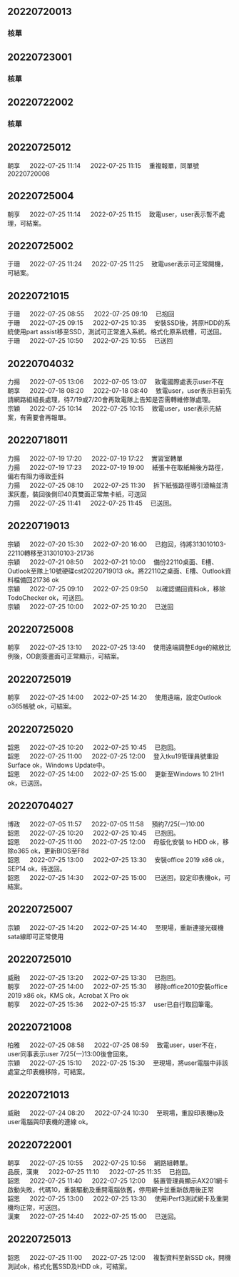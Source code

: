 ## 20220720013
### 核單


## 20220723001
### 核單

## 20220722002
### 核單

## 20220725012
朝享 &emsp; 2022-07-25 11:14 &emsp; 2022-07-25 11:15 &emsp;重複報單，同單號20220720008

## 20220725004
朝享 &emsp; 2022-07-25 11:14 &emsp; 2022-07-25 11:15 &emsp;致電user，user表示暫不處理，可結案。

## 20220725002
于珊 &emsp; 2022-07-25 11:24 &emsp; 2022-07-25 11:25 &emsp;致電user表示可正常開機，可結案。

## 20220721015
于珊 &emsp; 2022-07-25 08:55 &emsp; 2022-07-25 09:10 &emsp;已抱回</br>
于珊 &emsp; 2022-07-25 09:15 &emsp; 2022-07-25 10:35 &emsp;安裝SSD後，將原HDD的系統使用part assist移至SSD，測試可正常進入系統。格式化原系統槽，可送回。</br>
于珊 &emsp; 2022-07-25 10:50 &emsp; 2022-07-25 10:55 &emsp;已送回

## 20220704032
力揚 &emsp; 2022-07-05 13:06 &emsp; 2022-07-05 13:07 &emsp;致電國際處表示user不在</br>
朝享 &emsp; 2022-07-18 08:20 &emsp; 2022-07-18 08:40 &emsp;致電user，user表示目前先請網路組組長處理，待7/19或7/20會再致電隊上告知是否需轉維修隊處理。</br>
宗穎 &emsp; 2022-07-25 10:14 &emsp; 2022-07-25 10:15 &emsp;致電user，user表示先結案，有需要會再報單。

## 20220718011
力揚 &emsp; 2022-07-19 17:20 &emsp; 2022-07-19 17:22 &emsp;實習室轉單</br>
力揚 &emsp; 2022-07-19 17:23 &emsp; 2022-07-19 19:00 &emsp;紙張卡在取紙輪後方路徑，偏右有阻力導致歪斜</br>
力揚 &emsp; 2022-07-25 08:10 &emsp; 2022-07-25 11:30 &emsp;拆下紙張路徑導引滾輪並清潔灰塵，裝回後側印40頁雙面正常無卡紙，可送回</br>
力揚 &emsp; 2022-07-25 11:41 &emsp; 2022-07-25 11:45 &emsp;已送回。

## 20220719013
宗穎 &emsp; 2022-07-20 15:30 &emsp; 2022-07-20 16:00 &emsp;已抱回，待將313010103-22110轉移至313010103-21736</br>
宗穎 &emsp; 2022-07-21 08:50 &emsp; 2022-07-21 10:00 &emsp;備份22110桌面、E槽、Outlook至隊上10號硬碟cst20220719013 ok。將22110之桌面、E槽、Outlook資料檔備回21736 ok</br>
宗穎 &emsp; 2022-07-25 09:10 &emsp; 2022-07-25 09:50 &emsp;以確認備回資料ok，移除TodoChecker ok，可送回。</br>
宗穎 &emsp; 2022-07-25 10:00 &emsp; 2022-07-25 10:20 &emsp;已送回

## 20220725008
朝享 &emsp; 2022-07-25 13:10 &emsp; 2022-07-25 13:40 &emsp;使用遠端調整Edge的縮放比例後，OD創簽畫面可正常顯示，可結案。

## 20220725019
朝享 &emsp; 2022-07-25 14:00 &emsp; 2022-07-25 14:20 &emsp;使用遠端，設定Outlook o365帳號 ok，可結案。

## 20220725020
韶恩 &emsp; 2022-07-25 10:20 &emsp; 2022-07-25 10:45 &emsp;已抱回。</br>
韶恩 &emsp; 2022-07-25 11:00 &emsp; 2022-07-25 12:00 &emsp;登入tku19管理員號重設Surface ok，Windows Update中。</br>
韶恩 &emsp; 2022-07-25 14:00 &emsp; 2022-07-25 15:00 &emsp;更新至Windows 10 21H1 ok，已送回。

## 20220704027
博政 &emsp; 2022-07-05 11:57 &emsp; 2022-07-05 11:58 &emsp;預約7/25(一)10:00</br>
韶恩 &emsp; 2022-07-25 10:20 &emsp; 2022-07-25 10:45 &emsp;已抱回。</br>
韶恩 &emsp; 2022-07-25 11:00 &emsp; 2022-07-25 12:00 &emsp;母版化安裝 to HDD ok，移除o365 ok，更新BIOS至F8d</br>
韶恩 &emsp; 2022-07-25 13:00 &emsp; 2022-07-25 13:30 &emsp;安裝office 2019 x86 ok，SEP14 ok，待送回。</br>
韶恩 &emsp; 2022-07-25 14:30 &emsp; 2022-07-25 15:00 &emsp;已送回，設定印表機ok，可結案。

## 20220725007
宗穎 &emsp; 2022-07-25 14:20 &emsp; 2022-07-25 14:40 &emsp;至現場，重新連接光碟機sata線即可正常使用

## 20220725010
威融 &emsp; 2022-07-25 13:20 &emsp; 2022-07-25 13:30 &emsp;已抱回。</br>
朝享 &emsp; 2022-07-25 14:00 &emsp; 2022-07-25 15:30 &emsp;移除office2010安裝office 2019 x86 ok，KMS ok，Acrobat X Pro ok</br>
朝享 &emsp; 2022-07-25 15:36 &emsp; 2022-07-25 15:37 &emsp;user已自行取回筆電。

## 20220721008
柏雅 &emsp; 2022-07-25 08:58 &emsp; 2022-07-25 08:59 &emsp;致電user，user不在，user同事表示user 7/25(一)13:00後會回來。</br>
宗穎 &emsp; 2022-07-25 15:10 &emsp; 2022-07-25 15:30 &emsp;至現場，將user電腦中非該處室之印表機移除，可結案。

## 20220721013
威融 &emsp; 2022-07-24 08:20 &emsp; 2022-07-24 10:30 &emsp;至現場，重設印表機ip及user電腦與印表機的連線 ok。

## 20220722001
朝享 &emsp; 2022-07-25 10:55 &emsp; 2022-07-25 10:56 &emsp;網路組轉單。</br>
品辰，漢東 &emsp; 2022-07-25 11:10 &emsp; 2022-07-25 11:35 &emsp;已抱回。</br>
韶恩 &emsp; 2022-07-25 11:40 &emsp; 2022-07-25 12:00 &emsp;裝置管理員顯示AX201網卡啟動失敗，代碼10，重裝驅動及重開電腦依舊，停用網卡並重新啟用後正常</br>
韶恩 &emsp; 2022-07-25 13:00 &emsp; 2022-07-25 13:30 &emsp;使用iPerf3測試網卡及重開機均正常，可送回。</br>
漢東 &emsp; 2022-07-25 14:40 &emsp; 2022-07-25 15:00 &emsp;已送回。

## 20220725013
韶恩 &emsp; 2022-07-25 11:00 &emsp; 2022-07-25 12:00 &emsp;複製資料至新SSD ok，開機測試ok，格式化舊SSD及HDD ok，可結案。
